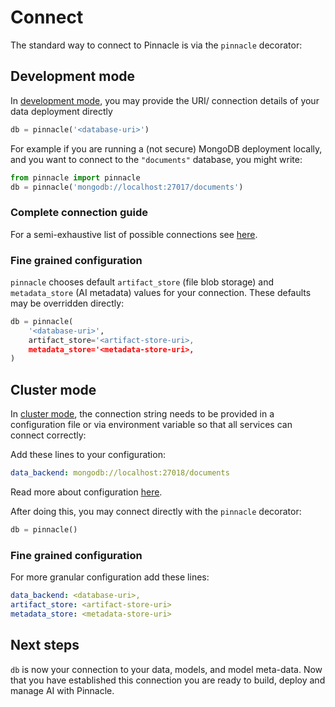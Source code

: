 # Connect

The standard way to connect to Pinnacle is via the `pinnacle` decorator:

## Development mode

In [development mode](../get_started/environment#development-mode), you may provide the URI/ connection details of your data deployment directly

```python
db = pinnacle('<database-uri>')
```

For example if you are running a (not secure) MongoDB deployment locally, and you want to connect to the `"documents"` database, you might write:

```python
from pinnacle import pinnacle
db = pinnacle('mongodb://localhost:27017/documents')
```

### Complete connection guide

For a semi-exhaustive list of possible connections see [here](../reusable_snippets/connect_to_pinnacle).

### Fine grained configuration

`pinnacle` chooses default `artifact_store` (file blob storage) and `metadata_store` (AI metadata) values for your connection. These defaults may be overridden directly:

```python
db = pinnacle(
    '<database-uri>',
    artifact_store='<artifact-store-uri>,
    metadata_store='<metadata-store-uri>,
)
```

## Cluster mode

In [cluster mode](../get_started/environment#cluster-mode), the connection string needs to be provided in a configuration 
file or via environment variable so that all services can connect correctly:

Add these lines to your configuration:

```yaml
data_backend: mongodb://localhost:27018/documents
```

Read more about configuration [here](../get_started/configuration).

After doing this, you may connect directly with the `pinnacle` decorator:

```python
db = pinnacle()
```

### Fine grained configuration

For more granular configuration add these lines:


```yaml
data_backend: <database-uri>,
artifact_store: <artifact-store-uri>
metadata_store: <metadata-store-uri>
```

## Next steps

`db` is now your connection to your data, models, and model meta-data.
Now that you have established this connection you are ready to build, deploy and manage AI with Pinnacle.
